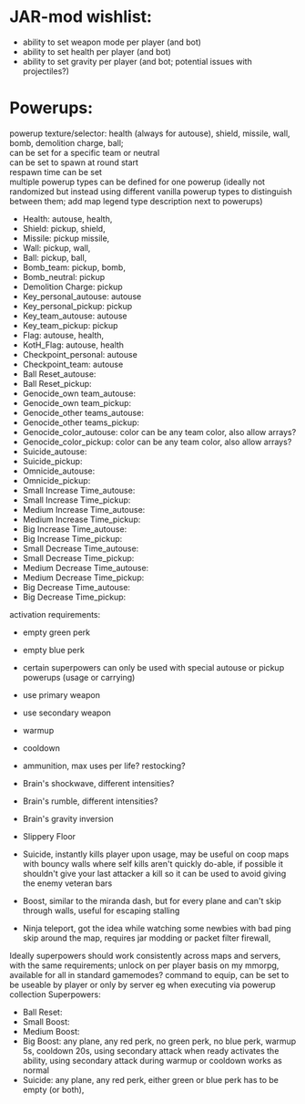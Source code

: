 # JAR-mod wishlist:
* ability to set weapon mode per player (and bot)
* ability to set health per player (and bot)
* ability to set gravity per player (and bot; potential issues with projectiles?)

# Powerups:
powerup texture/selector: health (always for autouse), shield, missile, wall, bomb, demolition charge, ball;  
can be set for a specific team or neutral  
can be set to spawn at round start  
respawn time can be set  
multiple powerup types can be defined for one powerup (ideally not randomized but instead using different vanilla powerup types to distinguish between them; add map legend type description next to powerups)  
* Health: autouse, health,
* Shield: pickup, shield,
* Missile: pickup missile,
* Wall: pickup, wall,
* Ball: pickup, ball,
* Bomb_team: pickup, bomb,
* Bomb_neutral: pickup
* Demolition Charge: pickup
* Key_personal_autouse: autouse
* Key_personal_pickup: pickup
* Key_team_autouse: autouse
* Key_team_pickup: pickup
* Flag: autouse, health,
* KotH_Flag: autouse, health
* Checkpoint_personal: autouse
* Checkpoint_team: autouse
* Ball Reset_autouse:
* Ball Reset_pickup:
* Genocide_own team_autouse:
* Genocide_own team_pickup:
* Genocide_other teams_autouse:
* Genocide_other teams_pickup:
* Genocide_color_autouse: color can be any team color, also allow arrays?
* Genocide_color_pickup: color can be any team color, also allow arrays?
* Suicide_autouse:
* Suicide_pickup:
* Omnicide_autouse:
* Omnicide_pickup:
* Small Increase Time_autouse:
* Small Increase Time_pickup:
* Medium Increase Time_autouse:
* Medium Increase Time_pickup:
* Big Increase Time_autouse:
* Big Increase Time_pickup:
* Small Decrease Time_autouse:
* Small Decrease Time_pickup:
* Medium Decrease Time_autouse:
* Medium Decrease Time_pickup:
* Big Decrease Time_autouse:
* Big Decrease Time_pickup:

activation requirements:
* empty green perk
* empty blue perk
* certain superpowers can only be used with special autouse or pickup powerups (usage or carrying)
* use primary weapon
* use secondary weapon
* warmup
* cooldown
* ammunition, max uses per life? restocking?

* Brain's shockwave, different intensities?
* Brain's rumble, different intensities?
* Brain's gravity inversion
* Slippery Floor
* Suicide, instantly kills player upon usage, may be useful on coop maps with bouncy walls where self kills aren't quickly do-able, if possible it shouldn't give your last attacker a kill so it can be used to avoid giving the enemy veteran bars
* Boost, similar to the miranda dash, but for every plane and can't skip through walls, useful for escaping stalling
* Ninja teleport, got the idea while watching some newbies with bad ping skip around the map, requires jar modding or packet filter firewall,

Ideally superpowers should work consistently across maps and servers, with the same requirements;
unlock on per player basis on my mmorpg, available for all in standard gamemodes?
command to equip, can be set to be useable by player or only by server eg when executing via powerup collection
Superpowers:
* Ball Reset:
* Small Boost:
* Medium Boost:
* Big Boost: any plane, any red perk, no green perk, no blue perk, warmup 5s, cooldown 20s, using secondary attack when ready activates the ability, using secondary attack during warmup or cooldown works as normal
* Suicide: any plane, any red perk, either green or blue perk has to be empty (or both), 

